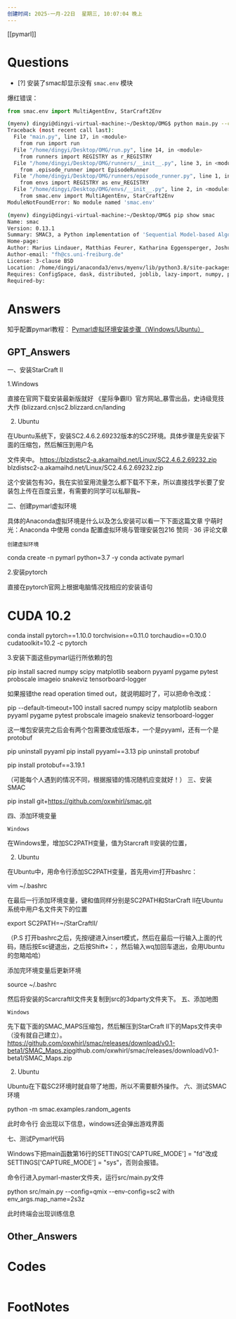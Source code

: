 ```yaml
---
创建时间: 2025-一月-22日  星期三, 10:07:04 晚上
---
```

[[pymarl]]

# Questions

- [?] 安装了smac却显示没有 `smac.env` 模块

爆红错误：
```python
from smac.env import MultiAgentEnv, StarCraft2Env
```

```bash
(myenv) dingyi@dingyi-virtual-machine:~/Desktop/OMG$ python main.py --config=4iql3qmix1iql_omg --multi_algs --env-config=sc2 with env_args.map_name=8m
Traceback (most recent call last):
  File "main.py", line 17, in <module>
    from run import run
  File "/home/dingyi/Desktop/OMG/run.py", line 14, in <module>
    from runners import REGISTRY as r_REGISTRY
  File "/home/dingyi/Desktop/OMG/runners/__init__.py", line 3, in <module>
    from .episode_runner import EpisodeRunner
  File "/home/dingyi/Desktop/OMG/runners/episode_runner.py", line 1, in <module>
    from envs import REGISTRY as env_REGISTRY
  File "/home/dingyi/Desktop/OMG/envs/__init__.py", line 2, in <module>
    from smac.env import MultiAgentEnv, StarCraft2Env
ModuleNotFoundError: No module named 'smac.env'

(myenv) dingyi@dingyi-virtual-machine:~/Desktop/OMG$ pip show smac
Name: smac
Version: 0.13.1
Summary: SMAC3, a Python implementation of 'Sequential Model-based Algorithm Configuration'.
Home-page: 
Author: Marius Lindauer, Matthias Feurer, Katharina Eggensperger, Joshua Marben,  \
Author-email: "fh@cs.uni-freiburg.de"
License: 3-clause BSD
Location: /home/dingyi/anaconda3/envs/myenv/lib/python3.8/site-packages
Requires: ConfigSpace, dask, distributed, joblib, lazy-import, numpy, psutil, pynisher, pyrfr, scikit-learn, scipy
Required-by: 

```

# Answers
知乎配置pymarl教程： [Pymarl虚拟环境安装步骤（Windows/Ubuntu）](https://zhuanlan.zhihu.com/p/542727892)

## GPT_Answers
一、安装StarCraft II

1.Windows

直接在官网下载安装最新版就好
《星际争霸II》官方网站_暴雪出品，史诗级竞技大作 (blizzard.cn)​
sc2.blizzard.cn/landing

2. Ubuntu

在Ubuntu系统下，安装SC2.4.6.2.69232版本的SC2环境。具体步骤是先安装下面的压缩包，然后解压到用户名

文件夹中。
https://blzdistsc2-a.akamaihd.net/Linux/SC2.4.6.2.69232.zip​
blzdistsc2-a.akamaihd.net/Linux/SC2.4.6.2.69232.zip

这个安装包有3G，我在实验室用流量怎么都下载不下来，所以直接找学长要了安装包上传在百度云里，有需要的同学可以私聊我~

二、创建pymarl虚拟环境

具体的Anaconda虚拟环境是什么以及怎么安装可以看一下下面这篇文章
宁萌时光：Anaconda 中使用 conda 配置虚拟环境与管理安装包216 赞同 · 36 评论文章

    创建虚拟环境

conda create -n pymarl python=3.7 -y
conda activate pymarl   

2.安装pytorch

直接在pytorch官网上根据电脑情况找相应的安装语句

# CUDA 10.2
conda install pytorch==1.10.0 torchvision==0.11.0 torchaudio==0.10.0 cudatoolkit=10.2 -c pytorch

3.安装下面这些pymarl运行所依赖的包

pip install sacred numpy scipy matplotlib seaborn pyyaml pygame pytest probscale imageio snakeviz tensorboard-logger

如果报错the read operation timed out，就说明超时了，可以把命令改成：

 pip --default-timeout=100 install sacred numpy scipy matplotlib seaborn pyyaml pygame pytest probscale imageio snakeviz tensorboard-logger

这一堆包安装完之后会有两个包需要改成低版本，一个是pyyaml，还有一个是protobuf

pip uninstall pyyaml
pip install pyyaml==3.13
pip uninstall protobuf


pip install protobuf==3.19.1

（可能每个人遇到的情况不同，根据报错的情况随机应变就好！）
三、安装SMAC

pip install git+https://github.com/oxwhirl/smac.git

四、添加环境变量

    Windows

在Windows里，增加SC2PATH变量，值为Starcraft II安装的位置，

2. Ubuntu

在Ubuntu中，用命令行添加SC2PATH变量，首先用vim打开bashrc：

vim ~/.bashrc

在最后一行添加环境变量，键和值同样分别是SC2PATH和StarCraft II在Ubuntu系统中用户名文件夹下的位置

export SC2PATH=~/StarCraftII/

（P.S 打开bashrc之后，先按i键进入insert模式，然后在最后一行输入上面的代码，随后按Esc键退出，之后按Shift+：，然后输入wq加回车退出，会用Ubuntu的忽略哈哈）

添加完环境变量后更新环境

 source ~/.bashrc

然后将安装的ScarcraftII文件夹复制到src的3dparty文件夹下。
五、添加地图

    Windows

先下载下面的SMAC_MAPS压缩包，然后解压到StarCraft II下的Maps文件夹中（没有就自己建立）。
https://github.com/oxwhirl/smac/releases/download/v0.1-beta1/SMAC_Maps.zip​
github.com/oxwhirl/smac/releases/download/v0.1-beta1/SMAC_Maps.zip

2. Ubuntu

Ubuntu在下载SC2环境时就自带了地图，所以不需要额外操作。
六、测试SMAC环境

python -m smac.examples.random_agents

此时命令行
会出现以下信息，windows还会弹出游戏界面

七、测试Pymarl代码

Windows下把main函数第16行的SETTINGS['CAPTURE_MODE'] = "fd"改成SETTINGS['CAPTURE_MODE'] = "sys"，否则会报错。

命令行进入pymarl-master文件夹，运行src/main.py文件

python src/main.py --config=qmix --env-config=sc2 with env_args.map_name=2s3z

此时终端会出现训练信息

## Other_Answers


# Codes

```python

```


# FootNotes
